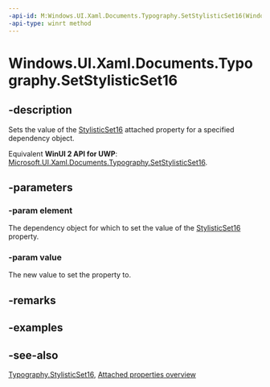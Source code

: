 ```yaml
---
-api-id: M:Windows.UI.Xaml.Documents.Typography.SetStylisticSet16(Windows.UI.Xaml.DependencyObject,System.Boolean)
-api-type: winrt method
---
```


<!-- Method syntax
public void SetStylisticSet16(Windows.UI.Xaml.DependencyObject element, System.Boolean value)
-->

# Windows.UI.Xaml.Documents.Typography.SetStylisticSet16

## -description
Sets the value of the [StylisticSet16](typography_stylisticset16.md) attached property for a specified dependency object.

Equivalent **WinUI 2 API for UWP**: [Microsoft.UI.Xaml.Documents.Typography.SetStylisticSet16](/windows/winui/api/microsoft.ui.xaml.documents.typography.setstylisticset16).

## -parameters
### -param element
The dependency object for which to set the value of the [StylisticSet16](typography_stylisticset16.md) property.

### -param value
The new value to set the property to.

## -remarks

## -examples

## -see-also

[Typography.StylisticSet16](typography_stylisticset16.md), [Attached properties overview](/windows/uwp/xaml-platform/attached-properties-overview)
